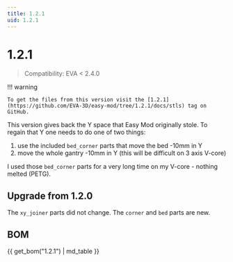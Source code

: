 ```yaml
---
title: 1.2.1
uid: 1.2.1
---
```

# 1.2.1 

> Compatibility: EVA < 2.4.0

!!! warning

    To get the files from this version visit the [1.2.1](https://github.com/EVA-3D/easy-mod/tree/1.2.1/docs/stls) tag on GitHub.

This version gives back the Y space that Easy Mod originally stole. To regain that Y one needs to do one of two things:

1. use the included `bed_corner` parts that move the bed -10mm in Y
2. move the whole gantry -10mm in Y (this will be difficult on 3 axis V-core)

I used those `bed_corner` parts for a very long time on my V-core - nothing melted (PETG).

## Upgrade from 1.2.0

The `xy_joiner` parts did not change. The `corner` and `bed` parts are new. 

## BOM

{{ get_bom("1.2.1") | md_table }}
